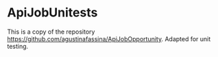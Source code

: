 # ApiJobUnitests
This is a copy of the repository https://github.com/agustinafassina/ApiJobOpportunity. Adapted for unit testing.
